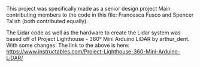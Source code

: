 This project was specifically made as a senior design project Main contributing members to the code in this file: Francesca Fusco and Spencer Talish (both contributed equally).

The Lidar code as well as the hardware to create the Lidar system was based off of Project Lighthouse - 360° Mini Arduino LiDAR by arthur_dent. With some changes. The link to the above is here: https://www.instructables.com/Project-Lighthouse-360-Mini-Arduino-LiDAR/
